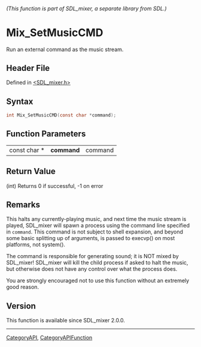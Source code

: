 ###### (This function is part of SDL_mixer, a separate library from SDL.)
# Mix_SetMusicCMD

Run an external command as the music stream.

## Header File

Defined in [<SDL_mixer.h>](https://github.com/libsdl-org/SDL_mixer/blob/SDL2/include/SDL_mixer.h)

## Syntax

```c
int Mix_SetMusicCMD(const char *command);
```

## Function Parameters

|              |             |         |
| ------------ | ----------- | ------- |
| const char * | **command** | command |

## Return Value

(int) Returns 0 if successful, -1 on error

## Remarks

This halts any currently-playing music, and next time the music stream is
played, SDL_mixer will spawn a process using the command line specified in
`command`. This command is not subject to shell expansion, and beyond some
basic splitting up of arguments, is passed to execvp() on most platforms,
not system().

The command is responsible for generating sound; it is NOT mixed by
SDL_mixer! SDL_mixer will kill the child process if asked to halt the
music, but otherwise does not have any control over what the process does.

You are strongly encouraged not to use this function without an extremely
good reason.

## Version

This function is available since SDL_mixer 2.0.0.

----
[CategoryAPI](CategoryAPI), [CategoryAPIFunction](CategoryAPIFunction)


